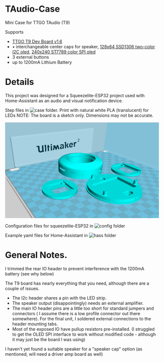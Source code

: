 # TAudio-Case
Mini Case for TTGO TAudio (T9)

Supports
- [TTGO T9 Dev Board v1.6](http://www.lilygo.cn/prod_view.aspx?TypeId=50033&Id=1104&FId=t3:50033:3)
- •	interchangeable center caps for speaker, [128x64 SSD1306 two-color I2C oled](https://www.amazon.com/gp/product/B072Q2X2LL), [240x240 ST7789 color SPI oled](https://www.amazon.com/gp/product/B08FB77YY2)
- 3 external buttons
- up to 1200mA Lithium Battery

# Details
This project was designed for a Squeezelite-ESP32 project used with Home-Assistant as an audio and visual notification device.

Step files in ![case](case/) folder.  Print with natural white PLA (translucent) for LEDs
NOTE:  The board is a sketch only.  Dimensions may not be accurate.

![Case Model](case/t_player.png)


Configuration files for squeezelite-ESP32 in ![config](config/) folder

Example yaml files for Home-Assistant in ![hass](hass/) folder

# General Notes.
I trimmed the rear IO header to prevent interference with the 1200mA battery (see why below)

The T9 board has nearly everything that you need, although there are a couple of issues.
- The I2c header shares a pin with the LED strip.
- The speaker output (disappointingly) needs an external amplifier.    
-  The main IO header pins are a little too short for standard jumpers and connectors ( I assume there is a low profile connector out there somewhere). For the final unit, I soldered  external connections to the header mounting tabs.
-  Most of the exposed IO have pullup resistors pre-installed. (I struggled to get the OLED SPI interface to work without modified code - although it may just be the board I was using)

I haven't yet found a suitable speaker for a "speaker cap" option (as mentioned, will need a driver amp board as well)

